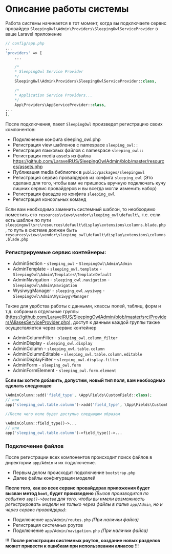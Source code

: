 # Описание работы системы

Работа системы начинается в тот момент, когда вы подключаете сервис провайдер `SleepingOwl\Admin\Providers\SleepingOwlServiceProvider` в ваше Laravel приложение

```php
// config/app.php
...
'providers' => [
    ...

    /*
    * SleepingOwl Service Provider
    */
    SleepingOwl\Admin\Providers\SleepingOwlServiceProvider::class,

    /*
    * Application Service Providers...
    */
    App\Providers\AppServiceProvider::class,
...
],
```

После подключения, пакет `SleepingOwl` произведет регистрацию своих компонентов:

- Подключение конфига sleeping_owl.php
- Регистрация view шаблонов c namespace `sleeping_owl::`
- Регистрация языковых файлов с namespace `sleeping_owl::`
- Регистрация media assets из файла https://github.com/LaravelRUS/SleepingOwlAdmin/blob/master/resources/assets.php
- Публикация media библиотек в `public/packages/sleepingowl`
- Регистрация сервис провайдеров из конфига `sleeping_owl` (Это сделано для того, чтобы вам не пришлось вручную
подключать кучу лишних сервис провайдеров и вы всегда могли изменить набор)
- Регистрация фасадов из конфига `sleeping_owl`
- Регистрация консольных команд

Если вам необходимо заменить системный шаблон, то необходимо поместить его `resources\views\vendor\sleeping_owl\default\`, т.е.
если есть шаблон по пути `sleepingowl\src\resources\default\display\extensions\columns.blade.php`, то путь в системе должен быть
`resources\views\vendor\sleeping_owl\default\display\extensions\columns.blade.php`

### Регистрируемые сервис контейнеры:

- AdminSection - `sleeping_owl` - `SleepingOwl\Admin\Admin`
- AdminTemplate - `sleeping_owl.template` - `SleepingOwl\Admin\Templates\TemplateDefault`
- AdminNavigation - `sleeping_owl.navigation` - `SleepingOwl\Admin\Navigation`
- WysiwygManager - `sleeping_owl.wysiwyg` - `SleepingOwl\Admin\Wysiwyg\Manager`

Также для удобства работы с данными, классы полей, таблиц, форм и т.д. собраны в отдельные группы (https://github.com/LaravelRUS/SleepingOwlAdmin/blob/master/src/Providers/AliasesServiceProvider.php),
доступ к данным каждой группы также осуществляется через сервис контейнер

- AdminColumnFilter - `sleeping_owl.column_filter`
- AdminDisplay - `sleeping_owl.display`
- AdminColumn - `sleeping_owl.table.column`
- AdminColumnEditable - `sleeping_owl.table.column.editable`
- AdminDisplayFilter - `sleeping_owl.display.filter`
- AdminForm - `sleeping_owl.form`
- AdminFormElement - `sleeping_owl.form.element`

**Если вы хотите добавить, допустим, новый тип поля, вам необходимо сделать следующее**

```php
\AdminColumn::add('field_type', \App\Fields\CustomField::class);
// или
app('sleeping_owl.table.column')->add('field_type', \App\Fields\CustomField::class);

//После чего поле будет доступно следующим образом

\AdminColumn::field_type()->...
// или
app('sleeping_owl.table.column')->field_type()->...
```

### Подключение файлов

После регистрации всех компонентов происходит поиск файлов в директории `app/Admin` и их подключение.
- Первым делом происходит подключение `bootstrap.php`
- Далее файлы конфигурации моделей

**После того, как во всех сервис провайдерах приложения будет вызван метод `boot`, будет произведено**
*(Вызов производится по событию `app()->booted` для того, чтобы вы имели возможность регистрировать модели
не только через файлы в папке `app/Admin`, но и через сервис провайдеры)*:
- Подключение `app/Admin/routes.php` *(При наличии файла)*
- Регистрация системных роутов
- Подключение `app/Admin/navigation.php` *(При наличии файла)*

!!! **После регистрации системных роутов, создание новых разделов может привести к ошибкам при использовании алиасов** !!!
